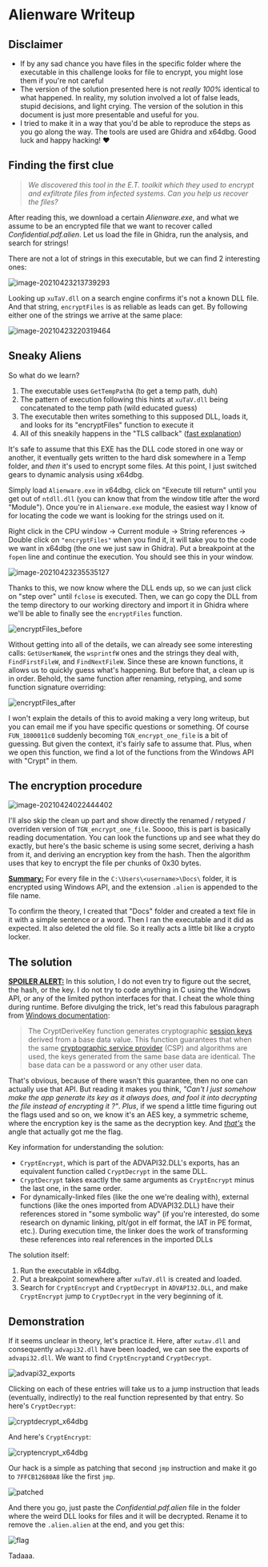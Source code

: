 # Alienware Writeup

## Disclaimer

- If by any sad chance you have files in the specific folder where the executable in this challenge looks for file to encrypt, you might lose them if you're not careful
- The version of the solution presented here is not *really 100%* identical to what happened. In reality, my solution involved a lot of false leads, stupid decisions, and light crying. The version of the solution in this document is just more presentable and useful for you.
- I tried to make it in a way that you'd be able to reproduce the steps as you go along the way. The tools are used are Ghidra and x64dbg. Good luck and happy hacking! ♥

## Finding the first clue

> *We discovered this tool in the E.T. toolkit which they used to encrypt and exfiltrate files from infected systems. Can you help us recover the files?*

After reading this, we download a certain *Alienware.exe*, and what we assume to be an encrypted file that we want to recover called *Confidential.pdf.alien*.
Let us load the file in Ghidra, run the analysis, and search for strings!

There are not a lot of strings in this executable, but we can find 2 interesting ones:

![image-20210423213739293](strings.png)

Looking up `xuTaV.dll` on a search engine confirms it's not a known DLL file. And that string, `encryptFiles` is as reliable as leads can get. By following either one of the strings we arrive at the same place:

![image-20210423220319464](tls_callback.png)

## Sneaky Aliens

So what do we learn? 

1. The executable uses `GetTempPathA` (to get a temp path, duh)
2. The pattern of execution following this hints at `xuTaV.dll` being concatenated to the temp path (wild educated guess)
3. The executable then writes something to this supposed DLL, loads it, and looks for its "encryptFiles" function to execute it
4. All of this sneakily happens in the "TLS callback" ([fast explanation](https://www.hex-rays.com/blog/tls-callbacks/))

It's safe to assume that this EXE has the DLL code stored in one way or another, it eventually gets written to the hard disk somewhere in a Temp folder, and *then* it's used to encrypt some files. At this point, I just switched gears to dynamic analysis using x64dbg.

Simply load `Alienware.exe` in x64dbg, click on "Execute till return" until you get out of `ntdll.dll` (you can know that from the window title after the word "Module"). Once you're in `Alienware.exe` module, the easiest way I know of for locating the code we want is looking for the strings used on it.

Right click in the CPU window → Current module → String references → Double click on `"encryptFiles"` when you find it, it will take you to the code we want in x64dbg (the one we just saw in Ghidra). Put a breakpoint at the `fopen` line and continue the execution.  You should see this in your window.

![image-20210423235535127](x64dbg_fopen.png)

Thanks to this, we now know where the DLL ends up, so we can just click on "step over" until `fclose` is executed. Then, we can go copy the DLL from the temp directory to our working directory and import it in Ghidra where we'll be able to finally see the `encryptFiles` function.

![encryptFiles_before](encryptFiles_before.png)

Without getting into all of the details, we can already see some interesting calls: `GetUserNameW`, the `wsprintfW` ones and the strings they deal with, `FindFirstFileW`, and `FindNextFileW`. Since these are known functions, it allows us to quickly guess what's happening. But before that, a clean up is in order. Behold, the same function after renaming, retyping, and some function signature overriding:

![encryptFiles_after](encryptFiles_after.png)

I won't explain the details of this to avoid making a very long writeup, but you can email me if you have specific questions or something.
Of course `FUN_1800011c0` suddenly becoming `TGN_encrypt_one_file` is a bit of guessing. But given the context, it's fairly safe to assume that. Plus, when we open this function, we find a lot of the functions from the Windows API with "Crypt" in them. 

## The encryption procedure

![image-20210424022444402](encryption_code.png)

I'll also skip the clean up part and show directly the renamed / retyped / overriden version of `TGN_encrypt_one_file`. Soooo, this is part is basically reading documentation. You can look the functions up and see what they do exactly, but here's the basic scheme is using some secret, deriving a hash from it, and deriving an encryption key from the hash. Then the algorithm uses that key to encrypt the file per chunks of 0x30 bytes.

**<u>Summary:</u>**  For every file in the `C:\Users\<username>\Docs\` folder, it is encrypted using Windows API, and the extension `.alien` is appended to the file name.

To confirm the theory, I created that "Docs" folder and created a text file in it with a simple sentence or a word. Then I ran the executable and it did as expected. It also deleted the old file. So it really acts a little bit like a crypto locker.

## The solution

**<u>SPOILER ALERT:</u>**  In this solution, I do not even try to figure out the secret, the hash, or the key. I do not try to code anything in C using the Windows API, or any of the limited python interfaces for that. I cheat the whole thing during runtime. Before divulging the trick, let's read this fabulous paragraph from [Windows documentation](https://docs.microsoft.com/en-us/windows/win32/api/wincrypt/nf-wincrypt-cryptderivekey):

> The CryptDeriveKey function generates cryptographic [session keys](https://docs.microsoft.com/en-us/windows/desktop/SecGloss/s-gly) derived from a base data value. This function guarantees that when the same [cryptographic service provider](https://docs.microsoft.com/en-us/windows/desktop/SecGloss/c-gly) (CSP) and algorithms are used, the keys generated from the same base data are identical. The base data can be a password or any other user data.

That's obvious, because of there wasn't this guarantee, then no one can actually use that API. But reading it makes you think, *"Can't I just somehow make the app generate its key as it always does, and fool it into decrypting the file instead of encrypting it ?"*. *Plus*, if we spend a little time figuring out the flags used and so on, we know it's an AES key, a symmetric scheme, where the encryption key is the same as the decryption key. And <u>*that's*</u> the angle that actually got me the flag.

Key information for understanding the solution:

- `CryptEncrypt`, which is part of the ADVAPI32.DLL's exports, has an equivalent function called `CryptDecrypt` in the same DLL.
- `CryptDecrypt` takes exactly the same arguments as `CryptEncrypt` minus the last one, in the same order.
- For dynamically-linked files (like the one we're dealing with), external functions (like the ones imported from ADVAPI32.DLL) have their references stored in "some symbolic way" (if you're interested, do some research on dynamic linking, plt/got in elf format, the IAT in PE format, etc.). During execution time, the linker does the work of transforming these references into real references in the imported DLLs

The solution itself:

1. Run the executable in x64dbg.
2. Put a breakpoint somewhere after `xuTaV.dll` is created and loaded.
3. Search for `CryptEncrypt` and `CryptDecrypt` in `ADVAPI32.DLL`, and make `CryptEncrypt` jump to `CryptDecrypt` in the very beginning of it.

## Demonstration

If it seems unclear in theory, let's practice it. Here, after `xutav.dll` and consequently `advapi32.dll` have been loaded, we can see the exports of `advapi32.dll`. We want to find `CryptEncrypt`and `CryptDecrypt`. 

![advapi32_exports](advapi32_exports.png)

Clicking on each of these entries will take us to a jump instruction that leads (eventually, indirectly) to the real function represented by that entry. So here's `CryptDecrypt`:

![cryptdecrypt_x64dbg](cryptdecrypt_x64dbg.png)

And here's `CryptEncrypt`:

![cryptencrypt_x64dbg](cryptencrypt_x64dbg.png)

Our hack is a simple as patching that second `jmp` instruction and make it go to `7FFCB12680A8` like the first `jmp`.

![patched](patched.png)

And there you go, just paste the *Confidential.pdf.alien* file in the folder where the weird DLL looks for files and it will be decrypted. Rename it to remove the `.alien.alien` at the end, and you get this:

![flag](flag.png)

Tadaaa.